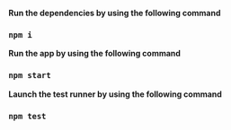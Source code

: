 **Run the dependencies by using the following command**
### `npm i`

**Run the app by using the following command**
### `npm start`

**Launch the test runner by using the following command**
### `npm test`